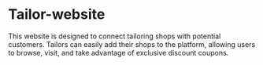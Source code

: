# Tailor-website
This website is designed to connect tailoring shops with potential customers. Tailors can easily add their shops to the platform, allowing users to browse, visit, and take advantage of exclusive discount coupons. 

